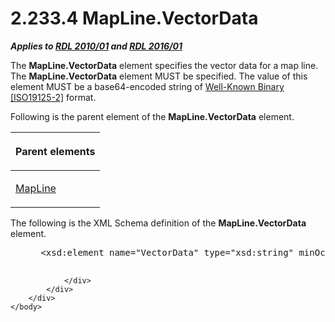 <html dir="LTR" xmlns:mshelp="http://msdn.microsoft.com/mshelp" xmlns:ddue="http://ddue.schemas.microsoft.com/authoring/2003/5" xmlns:xlink="http://www.w3.org/1999/xlink" xmlns:tool="http://www.microsoft.com/tooltip">
    <head>
        <meta http-equiv="Content-Type" content="text/html; CHARSET=utf-8"></meta>
        <meta name="save" content="history"></meta>
        <title>2.233.4 MapLine.VectorData</title>
        <xml>
            <mshelp:toctitle title="2.233.4 MapLine.VectorData"></mshelp:toctitle>
            <mshelp:rltitle title="[MS-RDL]: MapLine.VectorData"></mshelp:rltitle>
            <mshelp:keyword index="A" term="8e9f0b23-d3e3-4683-92c7-1ae5036a2f76"></mshelp:keyword>
            <mshelp:attr name="DCSext.ContentType" value="open specification"></mshelp:attr>
            <mshelp:attr name="AssetID" value="8e9f0b23-d3e3-4683-92c7-1ae5036a2f76"></mshelp:attr>
            <mshelp:attr name="TopicType" value="kbRef"></mshelp:attr>
            <mshelp:attr name="DCSext.Title" value="[MS-RDL]: MapLine.VectorData" />
        </xml>
    </head>
    <body>
        <div id="header">
            <h1 class="heading">2.233.4 MapLine.VectorData</h1>
        </div>
        <div id="mainSection">
            <div id="mainBody">
                <div id="allHistory" class="saveHistory"></div>
                <div id="sectionSection0" class="section" name="collapseableSection">
                    

<p><b><i>Applies to </i></b><a href="3428e690-a348-4ec7-8a6a-8efb42d2cdee.htm"><b><i>RDL 2010/01</i></b></a><b><i>
and </i></b><a href="52ce3983-2bfc-4e72-9359-42aaf5fe4509.htm"><b><i>RDL 2016/01</i></b></a></p>

<p>The <b>MapLine.VectorData</b> element specifies the vector
data for a map line. The <b>MapLine.VectorData</b> element MUST be specified.
The value of this element MUST be a base64-encoded string of <a href="b2482b3f-74ab-4ca8-a9e5-c07955011743.htm#gt_a00bec60-adb3-47d0-b03d-b4f2da276062">Well-Known Binary</a> <a href="https://go.microsoft.com/fwlink/?LinkId=157618">[ISO19125-2]</a> format.</p>

<p>Following is the parent element of the <b>MapLine.VectorData</b>
element.</p>

<table>
 <thead>
  <tr>
   <th>
   <p>Parent elements</p>
   </th>
  </tr>
 </thead>
 <tr>
  <td>
  <p><a href="848562bc-c49f-443c-8002-ae8d395f9fde.htm">MapLine</a></p>
  </td>
 </tr>
</table>

<p>The following is the XML Schema definition of the <b>MapLine.VectorData</b>
element.</p>

<dl>
<dd>
<div><pre> &lt;xsd:element name=&quot;VectorData&quot; type=&quot;xsd:string&quot; minOccurs=&quot;1&quot; /&gt;
  
</pre></div>
</dd></dl>


                </div>
            </div>
        </div>
    </body>
</html>